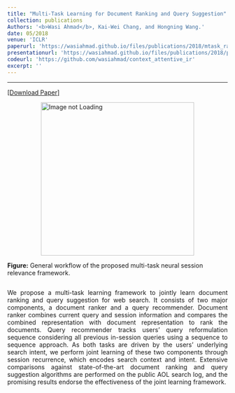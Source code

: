 ```yaml
---
title: "Multi-Task Learning for Document Ranking and Query Suggestion"
collection: publications
Authors: '<b>Wasi Ahmad</b>, Kai-Wei Chang, and Hongning Wang.'
date: 05/2018
venue: 'ICLR'
paperurl: 'https://wasiahmad.github.io/files/publications/2018/mtask_ranking_suggestion.pdf'
presentationurl: 'https://wasiahmad.github.io/files/publications/2018/poster_mtask_ranking_suggestion.pdf'
codeurl: 'https://github.com/wasiahmad/context_attentive_ir'
excerpt: ''
---
```

---
<a href='https://wasiahmad.github.io/files/publications/2018/mtask_ranking_suggestion.pdf' target="_blank">[Download Paper]</a>

<div style='display: flex; justify-content: center;'><img src='https://wasiahmad.github.io/files/publications/2018/MNSRF-1.png' 
alt='Image not Loading' style='height:350px;' align='middle'><br><br></div>
<div style='display: flex; justify-content: center;'><p>
  <b>Figure:</b>  General workflow of the proposed multi-task neural session relevance framework.<br>
</p></div>

<p align="justify">
We propose a multi-task learning framework to jointly learn document ranking and query suggestion for web search. 
It consists of two major components, a document ranker and a query recommender. Document ranker combines current query and 
session information and compares the combined representation with document representation to rank the documents. Query 
recommender tracks users’ query reformulation sequence considering all previous in-session queries using a sequence to 
sequence approach. As both tasks are driven by the users’ underlying search intent, we perform joint learning of these two 
components through session recurrence, which encodes search context and intent. Extensive comparisons against state-of-the-art 
document ranking and query suggestion algorithms are performed on the public AOL search log, and the promising results 
endorse the effectiveness of the joint learning framework.
</p>
